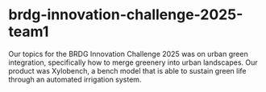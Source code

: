 # brdg-innovation-challenge-2025-team1
Our topics for the BRDG Innovation Challenge 2025 was on urban green integration, specifically how to merge greenery into urban landscapes. Our product was Xylobench, a bench model that is able to sustain green life through an automated irrigation system.
